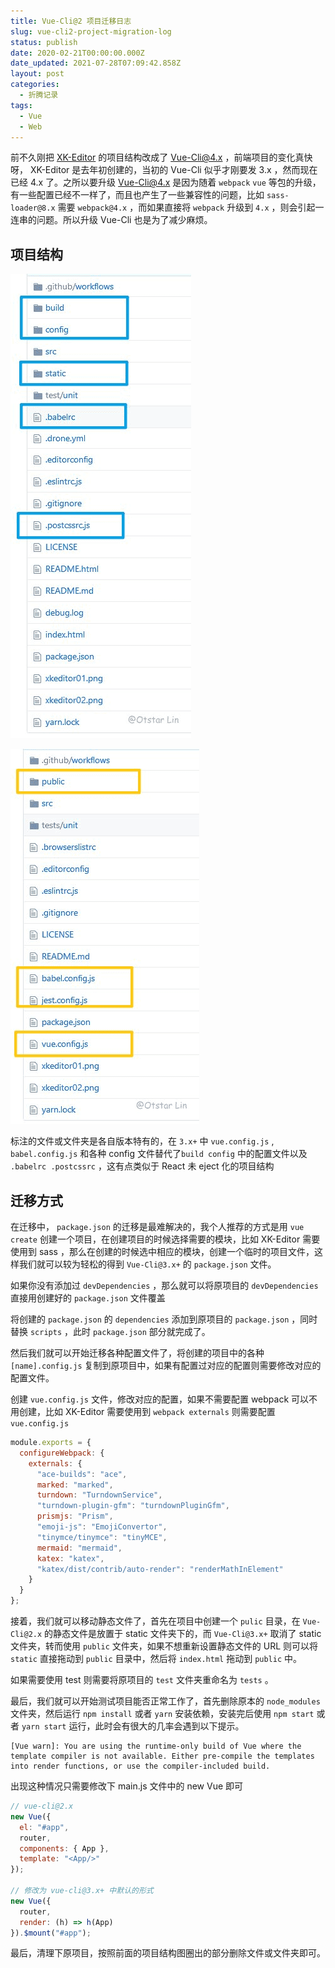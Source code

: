 ```yaml
---
title: Vue-Cli@2 项目迁移日志
slug: vue-cli2-project-migration-log
status: publish
date: 2020-02-21T00:00:00.000Z
date_updated: 2021-07-28T07:09:42.858Z
layout: post
categories:
  - 折腾记录
tags:
  - Vue
  - Web
---
```


前不久刚把 [XK-Editor](https://github.com/syfxlin/xkeditor) 的项目结构改成了 Vue-Cli@4.x ，前端项目的变化真快呀， XK-Editor 是去年初创建的，当初的 Vue-Cli 似乎才刚要发 3.x ，然而现在已经 4.x 了。之所以要升级 Vue-Cli@4.x 是因为随着 `webpack` `vue` 等包的升级，有一些配置已经不一样了，而且也产生了一些兼容性的问题，比如 `sass-loader@8.x` 需要 `webpack@4.x` ，而如果直接将 `webpack` 升级到 `4.x` ，则会引起一连串的问题。所以升级 Vue-Cli 也是为了减少麻烦。

## 项目结构

![](images/91aca094-0dfe-49d9-9a73-d670957061cc.jpg)

![](images/31e3918e-7ab7-49a2-bb5a-f220cd8458f8.jpg)

标注的文件或文件夹是各自版本特有的，在 `3.x+` 中 `vue.config.js` , `babel.config.js` 和各种 config 文件替代了`build config` 中的配置文件以及 `.babelrc .postcssrc` ，这有点类似于 React 未 eject 化的项目结构

## 迁移方式

在迁移中， `package.json` 的迁移是最难解决的，我个人推荐的方式是用 `vue create` 创建一个项目，在创建项目的时候选择需要的模块，比如 XK-Editor 需要使用到 sass ，那么在创建的时候选中相应的模块，创建一个临时的项目文件，这样我们就可以较为轻松的得到 `Vue-Cli@3.x+` 的 `package.json` 文件。

如果你没有添加过 `devDependencies` ，那么就可以将原项目的 `devDependencies` 直接用创建好的 `package.json` 文件覆盖

将创建的 `package.json` 的 `dependencies` 添加到原项目的 `package.json` ，同时替换 `scripts` ，此时 `package.json` 部分就完成了。

然后我们就可以开始迁移各种配置文件了，将创建的项目中的各种 `[name].config.js` 复制到原项目中，如果有配置过对应的配置则需要修改对应的配置文件。

创建 `vue.config.js` 文件，修改对应的配置，如果不需要配置 webpack 可以不用创建，比如 XK-Editor 需要使用到 `webpack externals` 则需要配置 `vue.config.js`

```javascript
module.exports = {
  configureWebpack: {
    externals: {
      "ace-builds": "ace",
      marked: "marked",
      turndown: "TurndownService",
      "turndown-plugin-gfm": "turndownPluginGfm",
      prismjs: "Prism",
      "emoji-js": "EmojiConvertor",
      "tinymce/tinymce": "tinyMCE",
      mermaid: "mermaid",
      katex: "katex",
      "katex/dist/contrib/auto-render": "renderMathInElement"
    }
  }
};
```

接着，我们就可以移动静态文件了，首先在项目中创建一个 `pulic` 目录，在 `Vue-Cli@2.x` 的静态文件是放置于 static 文件夹下的，而 `Vue-Cli@3.x+` 取消了 static 文件夹，转而使用 `public` 文件夹，如果不想重新设置静态文件的 URL 则可以将 `static` 直接拖动到 `public` 目录中，然后将 `index.html` 拖动到 `public` 中。

如果需要使用 test 则需要将原项目的 `test` 文件夹重命名为 `tests` 。

最后，我们就可以开始测试项目能否正常工作了，首先删除原本的 `node_modules` 文件夹，然后运行 `npm install` 或者 `yarn` 安装依赖，安装完后使用 `npm start` 或者 `yarn start` 运行，此时会有很大的几率会遇到以下提示。

```text
[Vue warn]: You are using the runtime-only build of Vue where the template compiler is not available. Either pre-compile the templates into render functions, or use the compiler-included build.
```

出现这种情况只需要修改下 main.js 文件中的 new Vue 即可

```javascript
// vue-cli@2.x
new Vue({
  el: "#app",
  router,
  components: { App },
  template: "<App/>"
});

// 修改为 vue-cli@3.x+ 中默认的形式
new Vue({
  router,
  render: (h) => h(App)
}).$mount("#app");
```

最后，清理下原项目，按照前面的项目结构图圈出的部分删除文件或文件夹即可。
